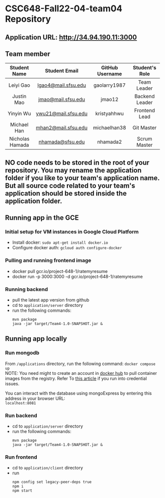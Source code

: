 # CSC648-Fall22-04-team04 Repository

## Application URL: http://34.94.190.11:3000


## Team member

| Student Name | Student Email | GitHub Username | Student's Role |
|    :---:     |     :---:     |     :---:       |     :---:       |
| Leiyi Gao    | lgao4@mail.sfsu.edu             |   gaolarry1987             |  Team Leader |
| Justin Mao   | jmao@mail.sfsu.edu             |   jmao12                   |  Backend Leader |
| Yinyin Wu    | ywu21@mail.sfsu.edu            |   kristyahhwu              |  Frontend Lead |
| Michael Han    | mhan2@mail.sfsu.edu           |   michaelhan38              |  Git Master |
| Nicholas Hamada | nhamada@sfsu.edu       |  nhamada2                   | Scrum Master |

## NO code needs to be stored in the root of your repository. You may rename the application folder if you like to your team's application name. But all source code related to your team's application should be stored inside the application folder.

## Running app in the GCE
### Initial setup for VM instances in Google Cloud Platform  
- Install docker: `sudo apt-get install docker.io`
- Configure docker auth: `gcloud auth configure-docker`

### Pulling and running frontend image
- docker pull gcr.io/project-648-1/ratemyresume
- docker run -p 3000:3000 -d gcr.io/project-648-1/ratemyresume

### Running backend
- pull the latest app version from github
- cd to `application/server` directory
- run the following commands:
  ```
  mvn package
  java -jar target/Team4-1.0-SNAPSHOT.jar &
  ```  

## Running app locally

### Run mongodb

From `/applications` directory, run the following command: `docker compose up`  
NOTE: You need might to create an account in [docker hub](https://hub.docker.com/) to pull container images from the registry. Refer To [this article](https://docs.docker.com/engine/reference/commandline/login/) if you run into credential issues.  

You can interact with the database using mongoExpress by entering this address in your browser URL:  
`localhost:8081`

### Run backend
- cd to `application/server` directory
- run the following commands:
  ```
  mvn package
  java -jar target/Team4-1.0-SNAPSHOT.jar &
  ```  

### Run frontend
- cd to `application/client` directory
- run
  ```
  npm config set legacy-peer-deps true
  npm i
  npm start
  ```
